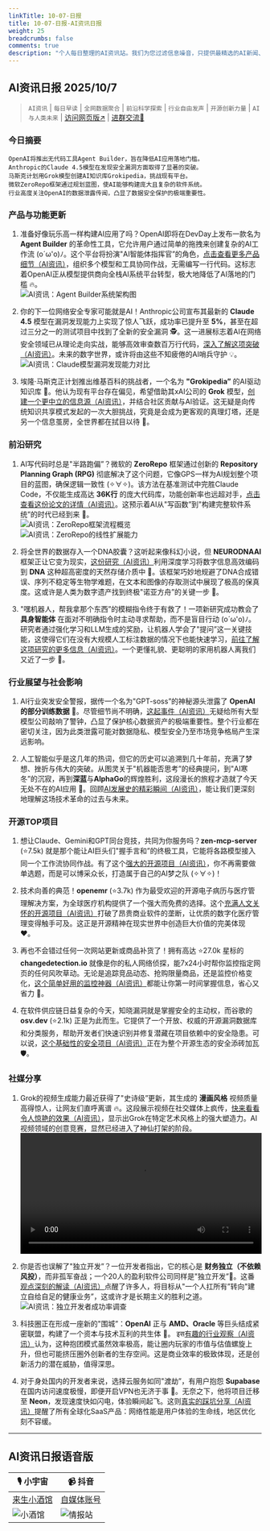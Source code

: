 ```yaml
---
linkTitle: 10-07-日报
title: 10-07-日报-AI资讯日报
weight: 25
breadcrumbs: false
comments: true
description: "个人每日整理的AI资讯站。我们为您过滤信息噪音，只提供最精选的AI新闻、最实用的AI工具与AI教程，助您高效获取人工智能领域的前沿动态"
---
```


## AI资讯日报 2025/10/7

>  `AI资讯` | `每日早读` | `全网数据聚合` | `前沿科学探索` | `行业自由发声` | `开源创新力量` | `AI与人类未来` | [访问网页版↗️](https://ai.hubtoday.app/) | [进群交流🤙](https://raw.githubusercontent.com/justlovemaki/CloudFlare-AI-Insight-Daily/main/docs/images/wechat.png)



### **今日摘要**

```
OpenAI将推出无代码工具Agent Builder，旨在降低AI应用落地门槛。
Anthropic的Claude 4.5模型在发现安全漏洞方面取得了显著的突破。
马斯克计划用Grok模型创建AI知识库Grokipedia，挑战现有平台。
微软ZeroRepo框架通过规划蓝图，使AI能够构建庞大且复杂的软件系统。
行业高度关注OpenAI的数据泄露传闻，凸显了数据安全保护的极端重要性。
```



### 产品与功能更新
1.  准备好像玩乐高一样构建AI应用了吗？OpenAI即将在DevDay上发布一款名为 **Agent Builder** 的革命性工具，它允许用户通过简单的拖拽来创建复杂的AI工作流 (o´ω'o)ﾉ。这个平台将扮演"AI智能体指挥官”的角色，[点击查看更多产品细节（AI资讯）](https://www.xiaohu.ai/c/xiaohu-ai/ai-openai-2025-devday-ai-agent-builder)，组织多个模型和工具协同作战，无需编写一行代码。这标志着OpenAI正从模型提供商向全栈AI系统平台转型，极大地降低了AI落地的门槛 🔥。<br/>![AI资讯：Agent Builder系统架构图](https://source.hubtoday.app/images/2025/10/news_01k6x08arkf3f885gw8tcgmkvy.avif)

2.  你的下一位网络安全专家可能就是AI！Anthropic公司宣布其最新的 **Claude 4.5** 模型在漏洞发现能力上实现了惊人飞跃，成功率已提升至 **5%**，甚至在超过三分之一的测试项目中找到了全新的安全漏洞 🕵️。这一进展标志着AI在网络安全领域已从理论走向实战，能够高效审查数百万行代码，[深入了解这项突破（AI资讯）](https://www.aibase.com/zh/news/21730)。未来的数字世界，或许将由这些不知疲倦的AI哨兵守护 💡。<br/>![AI资讯：Claude模型漏洞发现能力对比](https://source.hubtoday.app/images/2025/10/news_01k6x08dajfr18grmwkreatzcz.avif)

3.  埃隆·马斯克正计划推出维基百科的挑战者，一个名为 **"Grokipedia”** 的AI驱动知识库 📖。他认为现有平台存在偏见，希望借助其xAI公司的 **Grok** 模型，[创建一个更中立的信息源（AI资讯）](https://www.reddit.com/r/artificial/comments/1nz02qg/elon_musk_is_launching_something_called/)，并结合社区贡献与AI验证。这无疑是向传统知识共享模式发起的一次大胆挑战，究竟是会成为更客观的真理灯塔，还是另一个信息茧房，全世界都在拭目以待 🤔。

### 前沿研究
1.  AI写代码时总是"半路跑偏”？微软的 **ZeroRepo** 框架通过创新的 **Repository Planning Graph (RPG)** 彻底解决了这个问题，它像GPS一样为AI规划整个项目的蓝图，确保逻辑一致性 (✧∀✧)。该方法在基准测试中完胜Claude Code，不仅能生成高达 **36K行** 的庞大代码库，功能创新率也远超对手，[点击查看这份论文的详情（AI资讯）](https://arxiv.org/abs/2509.16198)。这预示着AI从"写函数”到"构建完整软件系统”的时代已经到来 🚀。<br/>![AI资讯：ZeroRepo框架流程概览](https://source.hubtoday.app/images/2025/10/news_01k6x08j0ae0w9h7wepqsbvtrj.avif)<br/>![AI资讯：ZeroRepo的线性扩展能力](https://source.hubtoday.app/images/2025/10/news_01k6x08neyerer6gwdvc1cxdpq.avif)

2.  将全世界的数据存入一个DNA胶囊？这听起来像科幻小说，但 **NEURODNAAI** 框架正让它变为现实，[这份研究（AI资讯）](https://arxiv.org/abs/2510.02417)利用深度学习将数字信息高效编码到 **DNA** 这种超高密度的天然存储介质中 🤔。该框架巧妙地规避了DNA合成错误、序列不稳定等生物学难题，在文本和图像的存取测试中展现了极高的保真度。这或许是人类为数字遗产找到终极"诺亚方舟”的关键一步 🧬。

3.  "嘿机器人，帮我拿那个东西”的模糊指令终于有救了！一项新研究成功教会了 **具身智能体** 在面对不明确指令时主动寻求帮助，而不是盲目行动 (o´ω'o)ﾉ。研究者通过强化学习和LLM生成的奖励，让机器人学会了"提问”这一关键技能，这使得它们在没有大规模人工标注数据的情况下也能快速学习，[前往了解这项研究的更多信息（AI资讯）](https://arxiv.org/abs/2504.00907)。一个更懂礼貌、更聪明的家用机器人离我们又近了一步 🤖。

### 行业展望与社会影响
1.  AI行业突发安全警报，据传一个名为"GPT-soss”的神秘源头泄露了 **OpenAI 的部分训练数据** 🚨。尽管细节尚不明确，[这起事件（AI资讯）](https://t.me/hackernews100cn/13266)无疑给所有大型模型公司敲响了警钟，凸显了保护核心数据资产的极端重要性。整个行业都在密切关注，因为此类泄露可能对数据隐私、模型安全乃至市场竞争格局产生深远影响。

2.  人工智能似乎是这几年的热词，但它的历史可以追溯到几十年前，充满了梦想、挫折与伟大的突破。从图灵关于"机器能否思考”的经典提问，到"AI寒冬”的沉寂，再到**深蓝**与**AlphaGo**的辉煌胜利，这段漫长的旅程才造就了今天无处不在的AI应用 📜。回顾[AI发展史的精彩瞬间（AI资讯）](https://www.reddit.com/r/artificial/comments/1nzfk1r/the_fascinating_history_of_artificial/)，能让我们更深刻地理解这场技术革命的过去与未来。

### 开源TOP项目
1.  想让Claude、Gemini和GPT同台竞技，共同为你服务吗？**zen-mcp-server** (⭐7.5k) 就是那个能让AI巨头们"握手言和”的终极工具，它能将各路模型接入同一个工作流协同作战。有了这个[强大的开源项目（AI资讯）](https://github.com/BeehiveInnovations/zen-mcp-server)，你不再需要做单选题，而是可以博采众长，打造属于自己的AI梦之队 (✧∀✧)！

2.  技术向善的典范！**openemr** (⭐3.7k) 作为最受欢迎的开源电子病历与医疗管理解决方案，为全球医疗机构提供了一个强大而免费的选择。这个[充满人文关怀的开源项目（AI资讯）](https://github.com/openemr/openemr)打破了昂贵商业软件的垄断，让优质的数字化医疗管理变得触手可及。这正是开源精神在现实世界中创造巨大价值的完美体现 ❤️。

3.  再也不会错过任何一次网站更新或商品补货了！拥有高达 ⭐27.0k 星标的 **changedetection.io** 就像是你的私人网络侦探，能7x24小时帮你监控指定网页的任何风吹草动。无论是追踪竞品动态、抢购限量商品，还是监控价格变化，[这个简单好用的监控神器（AI资讯）](https://github.com/dgtlmoon/changedetection.io)都能让你第一时间掌握信息，省心又省力 🔔。

4.  在软件供应链日益复杂的今天，知晓漏洞就是掌握安全的主动权，而谷歌的 **osv.dev** (⭐2.1k) 正是为此而生。它提供了一个开放、权威的开源漏洞数据库和分类服务，帮助开发者们快速识别并修复潜藏在项目依赖中的安全隐患。可以说，[这个基础性的安全项目（AI资讯）](https://github.com/google/osv.dev)正在为整个开源生态的安全添砖加瓦 🛡️。

### 社媒分享
1.  Grok的视频生成能力最近获得了"史诗级”更新，其生成的 **漫画风格** 视频质量高得惊人，让网友们直呼离谱 🔥。这段展示视频在社交媒体上疯传，[快来看看令人惊艳的效果（AI资讯）](https://x.com/op7418/status/1975196501753422170)，显示出Grok在特定艺术风格上的强大塑造力。AI视频领域的创意竞赛，显然已经进入了神仙打架的阶段。<br/><video src="https://source.hubtoday.app/images/2025/10/news_01k6x08rtwf5bvtnm7qat8ccnz.mp4" controls="controls" width="100%"></video>

2.  你是否也误解了"独立开发”？一位开发者指出，它的核心是 **财务独立（不依赖风投）**，而非孤军奋战；一个20人的盈利软件公司同样是"独立开发”🤔。这番[观点深刻的解读（AI资讯）](https://x.com/JamesGoong/status/1975175913966022682)点醒了许多人，将目标从"一个人扛所有”转向"建立自给自足的健康业务”，这或许才是长期主义的胜利之道。<br/>![AI资讯：独立开发者成功率调查](https://source.hubtoday.app/images/2025/10/news_01k6x08wv4eh7szmqch6te3qyz.avif)

3.  科技圈正在形成一座新的"围城”：**OpenAI** 正与 **AMD、Oracle** 等巨头结成紧密联盟，构建了一个资本与技术互利的共生体 🏰。 इस[有趣的行业观察（AI资讯）](https://x.com/frxiaobei/status/1975175906760249554)认为，这种抱团模式虽然效率极高，能让圈内玩家的市值与估值螺旋上升，但也可能挤压圈外创新者的生存空间。这是商业效率的极致体现，还是创新活力的潜在威胁，值得深思。

4.  对于身处国内的开发者来说，选择云服务如同"渡劫”，有用户抱怨 **Supabase** 在国内访问速度极慢，即便开启VPN也无济于事 🐢。无奈之下，他将项目迁移至 **Neon**，发现速度快如闪电，体验瞬间起飞。这则[真实的踩坑分享（AI资讯）](https://m.okjike.com/originalPosts/68e331c3f22ba740c73fcecd)提醒了所有全球化SaaS产品：网络性能是用户体验的生命线，地区优化刻不容缓。

---

## **AI资讯日报语音版**

| 🎙️ **小宇宙** | 📹 **抖音** |
| --- | --- |
| [来生小酒馆](https://www.xiaoyuzhoufm.com/podcast/683c62b7c1ca9cf575a5030e)  |   [自媒体账号](https://www.douyin.com/user/MS4wLjABAAAAwpwqPQlu38sO38VyWgw9ZjDEnN4bMR5j8x111UxpseHR9DpB6-CveI5KRXOWuFwG)|
| ![小酒馆](https://source.hubtoday.app/logo/f959f7984e9163fc50d3941d79a7f262.md.png) | ![情报站](https://source.hubtoday.app/logo/7fc30805eeb831e1e2baa3a240683ca3.md.png) |



